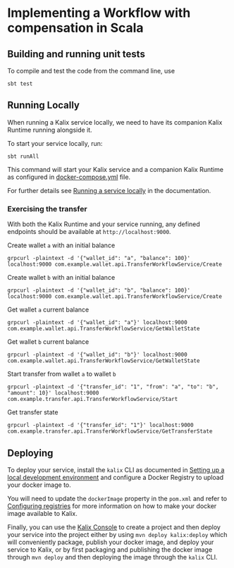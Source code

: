 # Implementing a Workflow with compensation in Scala

## Building and running unit tests

To compile and test the code from the command line, use

```shell
sbt test
```

## Running Locally

When running a Kalix service locally, we need to have its companion Kalix Runtime running alongside it.

To start your service locally, run:

```shell
sbt runAll
```

This command will start your Kalix service and a companion Kalix Runtime as configured in [docker-compose.yml](./docker-compose.yml) file.

For further details see [Running a service locally](https://docs.kalix.io/developing/running-service-locally.html) in the documentation.

### Exercising the transfer

With both the Kalix Runtime and your service running, any defined endpoints should be available at `http://localhost:9000`.

Create wallet `a` with an initial balance

```shell
grpcurl -plaintext -d '{"wallet_id": "a", "balance": 100}' localhost:9000 com.example.wallet.api.TransferWorkflowService/Create
```

Create wallet `b` with an initial balance

```shell
grpcurl -plaintext -d '{"wallet_id": "b", "balance": 100}' localhost:9000 com.example.wallet.api.TransferWorkflowService/Create
```

Get wallet `a` current balance

```shell
grpcurl -plaintext -d '{"wallet_id": "a"}' localhost:9000 com.example.wallet.api.TransferWorkflowService/GetWalletState
```

Get wallet `b` current balance

```shell
grpcurl -plaintext -d '{"wallet_id": "b"}' localhost:9000 com.example.wallet.api.TransferWorkflowService/GetWalletState
```

Start transfer from wallet `a` to wallet `b`

```shell
grpcurl -plaintext -d '{"transfer_id": "1", "from": "a", "to": "b", "amount": 10}' localhost:9000 com.example.transfer.api.TransferWorkflowService/Start
```

Get transfer state

```shell
grpcurl -plaintext -d '{"transfer_id": "1"}' localhost:9000 com.example.transfer.api.TransferWorkflowService/GetTransferState
```

## Deploying

To deploy your service, install the `kalix` CLI as documented in
[Setting up a local development environment](https://docs.kalix.io/setting-up/)
and configure a Docker Registry to upload your docker image to.

You will need to update the `dockerImage` property in the `pom.xml` and refer to
[Configuring registries](https://docs.kalix.io/operations/container-registries.html)
for more information on how to make your docker image available to Kalix.

Finally, you can use the [Kalix Console](https://console.kalix.io)
to create a project and then deploy your service into the project either by using `mvn deploy kalix:deploy` which
will conveniently package, publish your docker image, and deploy your service to Kalix, or by first packaging and
publishing the docker image through `mvn deploy` and then deploying the image
through the `kalix` CLI.
